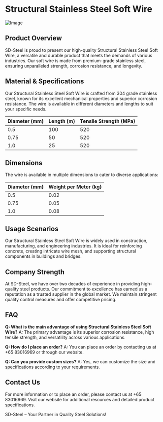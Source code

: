 # Structural Stainless Steel Soft Wire

![Image](https://github.com/user-attachments/assets/2567258e-e124-4816-932d-1809bd27ef0b)

## Product Overview

SD-Steel is proud to present our high-quality Structural Stainless Steel Soft Wire, a versatile and durable product that meets the demands of various industries. Our soft wire is made from premium-grade stainless steel, ensuring unparalleled strength, corrosion resistance, and longevity.

## Material & Specifications

Our Structural Stainless Steel Soft Wire is crafted from 304 grade stainless steel, known for its excellent mechanical properties and superior corrosion resistance. The wire is available in different diameters and lengths to suit your specific needs.

| Diameter (mm) | Length (m) | Tensile Strength (MPa) |
|---------------|------------|------------------------|
| 0.5           | 100        | 520                    |
| 0.75          | 50         | 520                    |
| 1.0           | 25         | 520                    |

## Dimensions

The wire is available in multiple dimensions to cater to diverse applications:

| Diameter (mm) | Weight per Meter (kg) |
|---------------|-----------------------|
| 0.5           | 0.02                  |
| 0.75          | 0.05                  |
| 1.0           | 0.08                  |

## Usage Scenarios

Our Structural Stainless Steel Soft Wire is widely used in construction, manufacturing, and engineering industries. It is ideal for reinforcing concrete, creating intricate wire mesh, and supporting structural components in buildings and bridges.

## Company Strength

At SD-Steel, we have over two decades of experience in providing high-quality steel products. Our commitment to excellence has earned us a reputation as a trusted supplier in the global market. We maintain stringent quality control measures and offer competitive pricing.

## FAQ

**Q: What is the main advantage of using Structural Stainless Steel Soft Wire?**
A: The primary advantage is its superior corrosion resistance, high tensile strength, and versatility across various applications.

**Q: How do I place an order?**
A: You can place an order by contacting us at +65 83016969 or through our website.

**Q: Can you provide custom sizes?**
A: Yes, we can customize the size and specifications according to your requirements.

## Contact Us

For more information or to place an order, please contact us at +65 83016969. Visit our website for additional resources and detailed product specifications.

SD-Steel – Your Partner in Quality Steel Solutions!